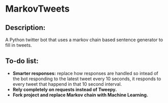 # MarkovTweets
## Description:
  A Python twitter bot that uses a markov chain based sentence generator to fill in tweets.
  ## To-do list:
  - **Smarter responses:** replace how responses are handled so intead of the bot responding to the latest tweet every 10 seconds, it responds to every tweet that happend in that 10 second interval.
  - **Rely completely on requests instead of Tweepy.**
  - **Fork project and replace Markov chain with Machine Learning.**
